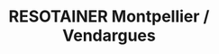 ---
title: "RESOTAINER Montpellier / Vendargues"
url: /vendargues/resotainer-montpellier-vendargues/
shop: Mieten
---